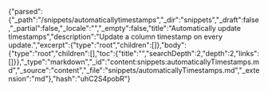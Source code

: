 {"parsed":{"_path":"/snippets/automaticallytimestamps","_dir":"snippets","_draft":false,"_partial":false,"_locale":"","_empty":false,"title":"Automatically update timestamps","description":"Update a column timestamp on every update.","excerpt":{"type":"root","children":[]},"body":{"type":"root","children":[],"toc":{"title":"","searchDepth":2,"depth":2,"links":[]}},"_type":"markdown","_id":"content:snippets:automaticallyTimestamps.md","_source":"content","_file":"snippets/automaticallyTimestamps.md","_extension":"md"},"hash":"uhC2S4pobR"}